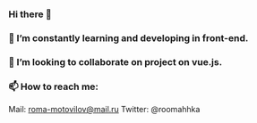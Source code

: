 ### Hi there 👋
### 🌱 I’m constantly learning and developing in front-end.
### 👯 I’m looking to collaborate on project on vue.js.
### 📫 How to reach me:
   Mail: roma-motovilov@mail.ru
   Twitter: @roomahhka
<!--
**adrilmoto/adrilmoto** is a ✨ _special_ ✨ repository because its `README.md` (this file) appears on your GitHub profile.

Here are some ideas to get you started:

- 🔭 I’m currently working on ...
- 🌱 I’m currently learning ...
- 👯 I’m looking to collaborate on ...
- 🤔 I’m looking for help with ...
- 💬 Ask me about ...
- 📫 How to reach me: ...
- 😄 Pronouns: ...
- ⚡ Fun fact: ...
-->
